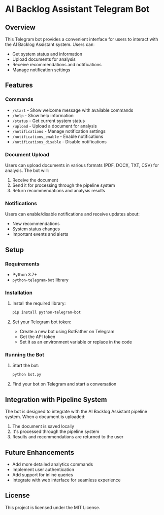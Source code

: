 



# AI Backlog Assistant Telegram Bot

## Overview

This Telegram bot provides a convenient interface for users to interact with the AI Backlog Assistant system. Users can:

- Get system status and information
- Upload documents for analysis
- Receive recommendations and notifications
- Manage notification settings

## Features

### Commands

- `/start` - Show welcome message with available commands
- `/help` - Show help information
- `/status` - Get current system status
- `/upload` - Upload a document for analysis
- `/notifications` - Manage notification settings
- `/notifications_enable` - Enable notifications
- `/notifications_disable` - Disable notifications

### Document Upload

Users can upload documents in various formats (PDF, DOCX, TXT, CSV) for analysis. The bot will:

1. Receive the document
2. Send it for processing through the pipeline system
3. Return recommendations and analysis results

### Notifications

Users can enable/disable notifications and receive updates about:

- New recommendations
- System status changes
- Important events and alerts

## Setup

### Requirements

- Python 3.7+
- `python-telegram-bot` library

### Installation

1. Install the required library:
   ```bash
   pip install python-telegram-bot
   ```

2. Set your Telegram bot token:
   - Create a new bot using BotFather on Telegram
   - Get the API token
   - Set it as an environment variable or replace in the code

### Running the Bot

1. Start the bot:
   ```bash
   python bot.py
   ```

2. Find your bot on Telegram and start a conversation

## Integration with Pipeline System

The bot is designed to integrate with the AI Backlog Assistant pipeline system. When a document is uploaded:

1. The document is saved locally
2. It's processed through the pipeline system
3. Results and recommendations are returned to the user

## Future Enhancements

- Add more detailed analytics commands
- Implement user authentication
- Add support for inline queries
- Integrate with web interface for seamless experience

## License

This project is licensed under the MIT License.

